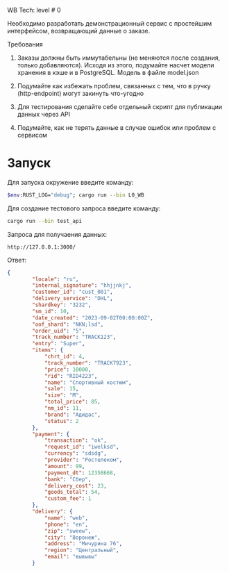 WB Tech: level # 0 


Необходимо разработать демонстрационный сервис с простейшим интерфейсом, возвращающий данные о заказе.

Требования
1. Заказы должны быть иммутабельны (не меняются после создания, только добавляются). Исходя из этого, подумайте насчет модели хранения в кэше и в PostgreSQL. Модель в файле model.json

2. Подумайте как избежать проблем, связанных с тем, что в ручку (http-endpoint) могут закинуть что-угодно

3. Для тестирования сделайте себе отдельный скрипт для публикации данных через API
 
4. Подумайте, как не терять данные в случае ошибок или проблем с сервисом
 

Запуск
============
Для запуска окружение введите команду:

```bash
$env:RUST_LOG="debug"; cargo run --bin L0_WB
```

Для создание тестового запроса введите команду:

```bash
cargo run --bin test_api
```    

Запроса для получаения данных:

```http
http://127.0.0.1:3000/
```

Ответ:

```json
{
        "locale": "ru",
        "internal_signature": "hhjjnkj",
        "customer_id": "cust_001",
        "delivery_service": "DHL",
        "shardkey": "3232",
        "sm_id": 10,
        "date_created": "2023-09-02T00:00:00Z",
        "oof_shard": "NKN;lsd",
        "order_uid": "5",
        "track_number": "TRACK123",
        "entry": "Super",
        "items": {
            "chrt_id": 4,
            "track_number": "TRACK7923",
            "price": 10000,
            "rid": "RID4223",
            "name": "Спортивный костюм",
            "sale": 15,
            "size": "М",
            "total_price": 85,
            "nm_id": 11,
            "brand": "Адидас",
            "status": 2
        },
        "payment": {
            "transaction": "ok",
            "request_id": "iwelksd",
            "currency": "sdsdg",
            "provider": "Ростелеком",
            "amount": 99,
            "payment_dt": 12358668,
            "bank": "Сбер",
            "delivery_cost": 23,
            "goods_total": 54,
            "custom_fee": 1
        },
        "delivery": {
            "name": "web",
            "phone": "en",
            "zip": "sweew",
            "city": "Воронеж",
            "address": "Мичурина 76",
            "region": "Центральный",
            "email": "вывывы"
        }
```
